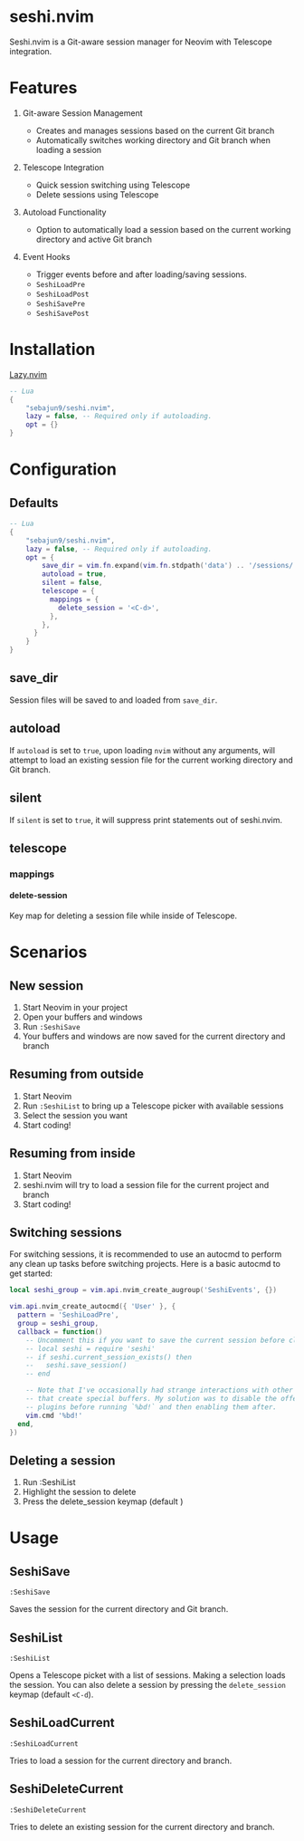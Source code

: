 # seshi.nvim

Seshi.nvim is a Git-aware session manager for Neovim with Telescope integration.

# Features

1. Git-aware Session Management
    - Creates and manages sessions based on the current Git branch
    - Automatically switches working directory and Git branch when loading a session

2. Telescope Integration
    - Quick session switching using Telescope
    - Delete sessions using Telescope

3. Autoload Functionality
    - Option to automatically load a session based on the current working directory
and active Git branch

4. Event Hooks
    - Trigger events before and after loading/saving sessions.
    - `SeshiLoadPre`
    - `SeshiLoadPost`
    - `SeshiSavePre`
    - `SeshiSavePost`

# Installation
[Lazy.nvim](https://github.com/folke/lazy.nvim)
```lua
-- Lua
{
    "sebajun9/seshi.nvim",
    lazy = false, -- Required only if autoloading.
    opt = {}
}

```
# Configuration

## Defaults
```lua
-- Lua
{
    "sebajun9/seshi.nvim",
    lazy = false, -- Required only if autoloading.
    opt = {
        save_dir = vim.fn.expand(vim.fn.stdpath('data') .. '/sessions/'),
        autoload = true,
        silent = false,
        telescope = {
          mappings = {
            delete_session = '<C-d>',
          },
        },
      }
    }
}

```

## save_dir
Session files will be saved to and loaded from `save_dir`.

## autoload
If `autoload` is set to `true`, upon loading `nvim` without any arguments, will
attempt to load an existing session file for the current working directory and
Git branch.

## silent
If `silent` is set to `true`, it will suppress print statements out of seshi.nvim.

## telescope
### mappings
#### delete-session
Key map for deleting a session file while inside of Telescope.

# Scenarios
## New session
1. Start Neovim in your project
2. Open your buffers and windows
3. Run `:SeshiSave`
4. Your buffers and windows are now saved for the current directory and branch

## Resuming from outside
1. Start Neovim
2. Run `:SeshiList` to bring up a Telescope picker with available sessions
3. Select the session you want
4. Start coding!

## Resuming from inside
1. Start Neovim
2. seshi.nvim will try to load a session file for the current project and branch
3. Start coding!

## Switching sessions
For switching sessions, it is recommended to use an autocmd to perform any clean
up tasks before switching projects. Here is a basic autocmd to get started:

```lua
local seshi_group = vim.api.nvim_create_augroup('SeshiEvents', {})

vim.api.nvim_create_autocmd({ 'User' }, {
  pattern = 'SeshiLoadPre',
  group = seshi_group,
  callback = function()
    -- Uncomment this if you want to save the current session before cleaning up.
    -- local seshi = require 'seshi'
    -- if seshi.current_session_exists() then
    --   seshi.save_session()
    -- end

    -- Note that I've occasionally had strange interactions with other plugins
    -- that create special buffers. My solution was to disable the offending 
    -- plugins before running `%bd!` and then enabling them after.
    vim.cmd '%bd!'
  end,
})
```

## Deleting a session
1. Run :SeshiList
2. Highlight the session to delete
3. Press the delete_session keymap (default <C-d>)

# Usage
## SeshiSave
`:SeshiSave`

Saves the session for the current directory and Git branch.

## SeshiList
`:SeshiList`

Opens a Telescope picket with a list of sessions. Making a selection loads the
session. You can also delete a session by pressing the `delete_session` 
keymap (default `<C-d`).

## SeshiLoadCurrent
`:SeshiLoadCurrent`

Tries to load a session for the current directory and branch.

## SeshiDeleteCurrent
`:SeshiDeleteCurrent`

Tries to delete an existing session for the current directory and branch.

